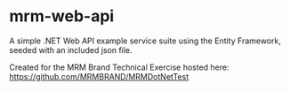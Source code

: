 # mrm-web-api

A simple .NET Web API example service suite using the Entity Framework, seeded with an included json file.

Created for the MRM Brand Technical Exercise hosted here: https://github.com/MRMBRAND/MRMDotNetTest

